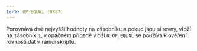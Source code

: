 ```yaml
---
term: OP_EQUAL (0X87)
---
```


Porovnává dvě nejvyšší hodnoty na zásobníku a pokud jsou si rovny, vloží na zásobník `1`, v opačném případě vloží `0`. `OP_EQUAL` se používá k ověření rovnosti dat v rámci skriptu.